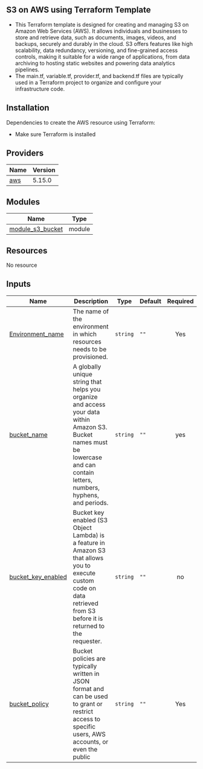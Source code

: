 ## S3 on AWS using Terraform Template

- This Terraform template is designed for creating and managing S3 on Amazon Web Services (AWS). It allows individuals and businesses to store and retrieve data, such as documents, images, videos, and backups, securely and durably in the cloud. S3 offers features like high scalability, data redundancy, versioning, and fine-grained access controls, making it suitable for a wide range of applications, from data archiving to hosting static websites and powering data analytics pipelines. 
- The main.tf, variable.tf, provider.tf, and backend.tf files are typically used in a Terraform project to organize and configure your infrastructure code. 


## Installation
Dependencies to create the AWS resource using Terraform: 
- Make sure Terraform is installed

## Providers

| Name | Version |
|------|---------|
| <a name="provider_aws"></a> [aws](#provider\_aws) | 5.15.0 |

## Modules

| Name | Type |
|------|------|
| [module_s3_bucket](https://registry.terraform.io/modules/terraform-aws-modules/s3-bucket/aws/latest) | module |

## Resources

No resource

## Inputs


| Name | Description | Type | Default | Required |
|------|-------------|------|---------|:--------:|
| <a name="input_cdn_name"></a> [Environment\_name](#input\_alias\_name) | The name of the environment in which resources needs to be provisioned. | `string` | `""` | Yes |
| <a name="input_distribution_type"></a> [bucket\_name](#input\_distribution\_type) |  A globally unique string that helps you organize and access your data within Amazon S3. Bucket names must be lowercase and can contain letters, numbers, hyphens, and periods. | `string` | `""` | yes |
| <a name="input_acm_certificate_arn"></a> [bucket\_key\_enabled](#input\_acm\_certificate\_arn) | Bucket key enabled (S3 Object Lambda) is a feature in Amazon S3 that allows you to execute custom code on data retrieved from S3 before it is returned to the requester.  | `string` | `""` | no |
| <a name="input_origin_shield"></a> [bucket\_policy](#input\_origin\_shield) | Bucket policies are typically written in JSON format and can be used to grant or restrict access to specific users, AWS accounts, or even the public | `string` | `""` | Yes |
